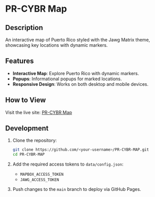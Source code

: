 # PR-CYBR Map

## Description
An interactive map of Puerto Rico styled with the Jawg Matrix theme, showcasing key locations with dynamic markers.

## Features
- **Interactive Map**: Explore Puerto Rico with dynamic markers.
- **Popups**: Informational popups for marked locations.
- **Responsive Design**: Works on both desktop and mobile devices.

## How to View
Visit the live site: [PR-CYBR Map](https://<your-username>.github.io/PR-CYBR-MAP/)

## Development
1. Clone the repository:
   ```bash
   git clone https://github.com/<your-username>/PR-CYBR-MAP.git
   cd PR-CYBR-MAP
   ```

2. Add the required access tokens to `data/config.json`:
   - `MAPBOX_ACCESS_TOKEN`
   - `JAWG_ACCESS_TOKEN`

3. Push changes to the `main` branch to deploy via GitHub Pages.
